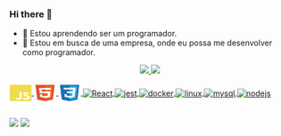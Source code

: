 ### Hi there 👋



- 🌱 Estou aprendendo ser um programador.
- 🤔 Estou em busca de uma empresa, onde eu possa me desenvolver como programador.

<div align="center">
  <a href="https://github.com/AndersonGRodrigues">
  <img height="180em" src="https://github-readme-stats.vercel.app/api?username=AndersonGRodrigues&show_icons=true&theme=dark&include_all_commits=true&count_private=true"/>
  
  <img height="181em" src="https://github-readme-stats.vercel.app/api/top-langs/?username=AndersonGRodrigues&layout=compact&langs_count=7&theme=dark"/>
</div>

<div style="display: inline_block"><br>
  <img align="center" alt="Js" height="30" width="40" src="https://raw.githubusercontent.com/devicons/devicon/master/icons/javascript/javascript-plain.svg">
  <img align="center" alt="HTML" height="30" width="40" src="https://raw.githubusercontent.com/devicons/devicon/master/icons/html5/html5-original.svg">
  <img align="center" alt="CSS" height="30" width="40" src="https://raw.githubusercontent.com/devicons/devicon/master/icons/css3/css3-original.svg">
  <img align="center" alt="React" height="30" width="40" src="https://cdn.jsdelivr.net/gh/devicons/devicon/icons/react/react-original.svg" />
  <img align="center" alt="jest" height="30" width="40" src="https://cdn.jsdelivr.net/gh/devicons/devicon/icons/jest/jest-plain.svg" />
  <img align="center" alt="docker" height="30" width="40" src="https://cdn.jsdelivr.net/gh/devicons/devicon/icons/docker/docker-original.svg" />
  <img align="center" alt="linux" height="30" width="40" src="https://cdn.jsdelivr.net/gh/devicons/devicon/icons/linux/linux-original.svg" />
  <img align="center" alt="mysql" height="30" width="40" src="https://cdn.jsdelivr.net/gh/devicons/devicon/icons/mysql/mysql-original-wordmark.svg" />
  <img align="center" alt="nodejs" height="35" width="45" src="https://cdn.jsdelivr.net/gh/devicons/devicon/icons/nodejs/nodejs-original-wordmark.svg" />
</div>
  
  ##
  
  <div>
  <a href="https://www.instagram.com/anderson.grodrigues/" target="_blank"><img src="https://img.shields.io/badge/-Instagram-%23E4405F?style=for-the-badge&logo=instagram&logoColor=white" target="_blank"></a>
  <a href="https://www.linkedin.com/in/andersonrodrigues-dev/" target="_blank"><img src="https://img.shields.io/badge/-LinkedIn-%230077B5?style=for-the-badge&logo=linkedin&logoColor=white" target="_blank"></a>
 </div>
